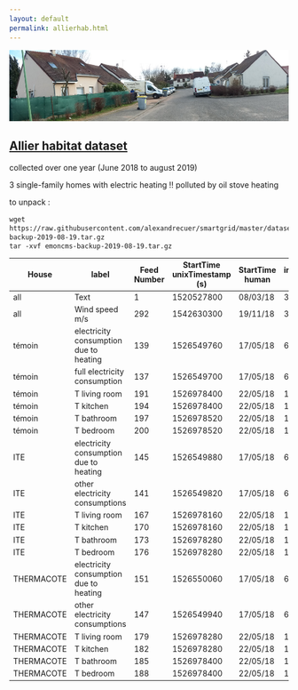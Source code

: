 ```yaml
---
layout: default
permalink: allierhab.html
---
```


![site](images/allierhab.jpg)

## [Allier habitat dataset](emoncms-backup-2019-08-19.tar.gz)

collected over one year (June 2018 to august 2019)

3 single-family homes with electric heating !! polluted by oil stove heating

to unpack :

```
wget https://raw.githubusercontent.com/alexandrecuer/smartgrid/master/datasets/emoncms-backup-2019-08-19.tar.gz
tar -xvf emoncms-backup-2019-08-19.tar.gz
```

House|	label|	Feed Number|	StartTime<br>unixTimestamp<br>(s)|	StartTime<br>human |	interval<br>(s)	|unit
--|--|--|--|--|--|--
all	|Text	|1	|1520527800	|08/03/18	|300	|°C
all	|Wind speed m/s	|292	|1542630300	|19/11/18	|300	|m/s
témoin	|electricity consumption due to heating	|139	|1526549760	|17/05/18|	60	|W
témoin	|full electricity consumption	|137	|1526549700	|17/05/18	|60	|W
témoin	|T living room	|191	|1526978400	|22/05/18	|120	|°C
témoin	|T kitchen	|194	|1526978400	|22/05/18	|120	|°C
témoin	|T bathroom	|197	|1526978520	|22/05/18	|120	|°C
témoin	|T bedroom	|200	|1526978520	|22/05/18	|120	|°C
ITE	|electricity consumption due to heating	|145	|1526549880	|17/05/18	|60	|W
ITE	|other electricity consumptions	|141	|1526549820	|17/05/18	|60	|W
ITE	|T living room	|167	|1526978160	|22/05/18	|120	|°C
ITE	|T kitchen	|170	|1526978160	|22/05/18	|120	|°C
ITE	|T bathroom	|173	|1526978280	|22/05/18	|120	|°C
ITE	|T bedroom	|176	|1526978280	|22/05/18	|120	|°C
THERMACOTE	|electricity consumption due to heating	|151	|1526550060	|17/05/18	|60|	W
THERMACOTE	|other electricity consumptions	|147	|1526549940	|17/05/18	|60	|W
THERMACOTE	|T living room	|179	|1526978280	|22/05/18	|120	|°C
THERMACOTE	|T kitchen	|182	|1526978280	|22/05/18	|120	|°C
THERMACOTE	|T bathroom	|185	|1526978400	|22/05/18	|120	|°C
THERMACOTE	|T bedroom	|188	|1526978400	|22/05/18	|120	|°C

